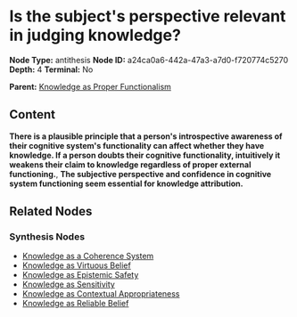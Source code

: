 # Is the subject's perspective relevant in judging knowledge?

**Node Type:** antithesis
**Node ID:** a24ca0a6-442a-47a3-a7d0-f720774c5270
**Depth:** 4
**Terminal:** No

**Parent:** [Knowledge as Proper Functionalism](knowledge-as-proper-functionalism-synthesis-41e0a641-bbfb-43e9-b57b-3083c95a9623.md)

## Content

**There is a plausible principle that a person's introspective awareness of their cognitive system's functionality can affect whether they have knowledge. If a person doubts their cognitive functionality, intuitively it weakens their claim to knowledge regardless of proper external functioning.**, **The subjective perspective and confidence in cognitive system functioning seem essential for knowledge attribution.**

## Related Nodes

### Synthesis Nodes

- [Knowledge as a Coherence System](knowledge-as-a-coherence-system-synthesis-92205121-3963-4c88-821f-92b808e0d435.md)
- [Knowledge as Virtuous Belief](knowledge-as-virtuous-belief-synthesis-6d86802e-5001-412f-a8a4-c36a6a7bbf9a.md)
- [Knowledge as Epistemic Safety](knowledge-as-epistemic-safety-synthesis-0195b586-ab10-4533-ac44-14a9c7e542fa.md)
- [Knowledge as Sensitivity](knowledge-as-sensitivity-synthesis-81d01a8b-ffd5-46bb-a9e1-b91ab10bad58.md)
- [Knowledge as Contextual Appropriateness](knowledge-as-contextual-appropriateness-synthesis-542b6f89-e50a-4853-930b-55785b079cbb.md)
- [Knowledge as Reliable Belief](knowledge-as-reliable-belief-synthesis-fce5695b-202d-493b-948c-410585049732.md)
